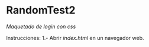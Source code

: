 # RandomTest2

*Maquetado de login con css*

Instrucciones:
1.- Abrir _index.html_ en un navegador web.
